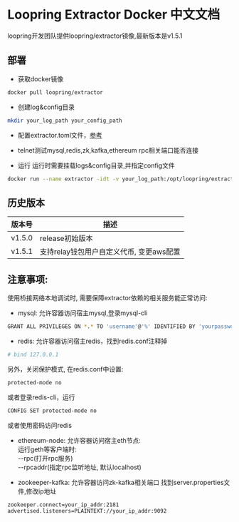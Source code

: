 # Loopring Extractor Docker 中文文档

loopring开发团队提供loopring/extractor镜像,最新版本是v1.5.1<br>

## 部署
* 获取docker镜像
```bash
docker pull loopring/extractor
```
* 创建log&config目录
```bash
mkdir your_log_path your_config_path
```
* 配置extractor.toml文件，[参考](https://github.com/Loopring/relay-cluster/wiki/%E9%83%A8%E7%BD%B2extractor#%E9%83%A8%E7%BD%B2%E9%85%8D%E7%BD%AE%E6%96%87%E4%BB%B6)
* telnet测试mysql,redis,zk,kafka,ethereum rpc相关端口能否连接

* 运行
运行时需要挂载logs&config目录,并指定config文件
```bash
docker run --name extractor -idt -v your_log_path:/opt/loopring/extractor/logs -v your_config_path:/opt/loopring/extractor/config loopring/extractor:latest --config=/opt/loopring/extractor/config/extractor.toml /bin/bash
```

## 历史版本

| 版本号         | 描述         |
|--------------|------------|
| v1.5.0| release初始版本|
| v1.5.1| 支持relay钱包用户自定义代币, 变更aws配置|


## 注意事项:
使用桥接网络本地调试时, 需要保障extractor依赖的相关服务能正常访问:
* mysql: 允许容器访问宿主mysql,登录mysql-cli
```bash
GRANT ALL PRIVILEGES ON *.* TO 'username'@'%' IDENTIFIED BY 'yourpassword' WITH GRANT OPTION;
```

* redis: 允许容器访问宿主redis，找到redis.conf注释掉
```bash
# bind 127.0.0.1
```
另外，关闭保护模式, 在redis.conf中设置:
```bash
protected-mode no
```
或者登录redis-cli，运行
```bash
CONFIG SET protected-mode no
```
或者使用密码访问redis

* ethereum-node: 允许容器访问宿主eth节点:<br>
运行geth等客户端时:<br>
--rpc(打开rpc服务)<br>
--rpcaddr(指定rpc监听地址, 默认localhost)

* zookeeper-kafka: 允许容器访问zk-kafka相关端口
找到server.properties文件,修改ip地址
```bash
zookeeper.connect=your_ip_addr:2181
advertised.listeners=PLAINTEXT://your_ip_addr:9092
```
